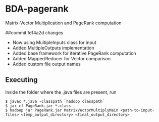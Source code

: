 # BDA-pagerank
Matrix-Vector Multiplication and PageRank computation

##commit fe14a2d changes
- Now using MultipleInputs class for input
- Added MultipleOutputs implementation
- Added base framework for iterative PageRank computation
- Added Mapper/Reducer for Vector comparison
- Added custom file output names

## Executing
Inside the folder where the .java files are present, run
```
$ javac *.java -classpath `hadoop classpath`
$ jar cf PageRank.jar *.class 
$ hadoop jar PageRank.jar MatrixVectorMultiplyMain <path-to-input-files> <temp_output_directory> <final_output_directory>
```
